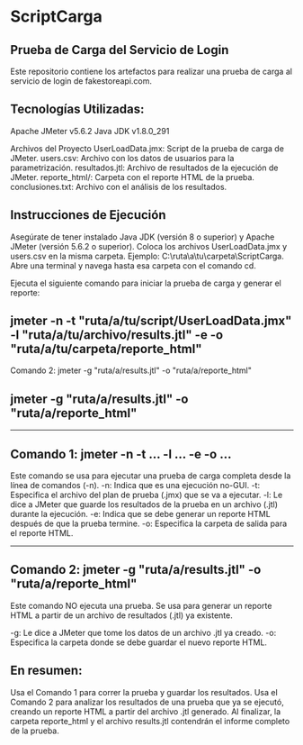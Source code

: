 # ScriptCarga

Prueba de Carga del Servicio de Login
-
Este repositorio contiene los artefactos para realizar una prueba de carga al servicio de login de fakestoreapi.com.

Tecnologías Utilizadas:
-
Apache JMeter v5.6.2
Java JDK v1.8.0_291

Archivos del Proyecto
UserLoadData.jmx: Script de la prueba de carga de JMeter.
users.csv: Archivo con los datos de usuarios para la parametrización.
resultados.jtl: Archivo de resultados de la ejecución de JMeter.
reporte_html/: Carpeta con el reporte HTML de la prueba.
conclusiones.txt: Archivo con el análisis de los resultados.

Instrucciones de Ejecución
-
Asegúrate de tener instalado Java JDK (versión 8 o superior) y Apache JMeter (versión 5.6.2 o superior).
Coloca los archivos UserLoadData.jmx y users.csv en la misma carpeta. Ejemplo: C:\ruta\a\tu\carpeta\ScriptCarga.
Abre una terminal y navega hasta esa carpeta con el comando cd.

Ejecuta el siguiente comando para iniciar la prueba de carga y generar el reporte:

jmeter -n -t "ruta/a/tu/script/UserLoadData.jmx" -l "ruta/a/tu/archivo/results.jtl" -e -o "ruta/a/tu/carpeta/reporte_html"
-
Comando 2: jmeter -g "ruta/a/results.jtl" -o "ruta/a/reporte_html"

jmeter -g "ruta/a/results.jtl" -o "ruta/a/reporte_html"
-
------------------------------------------------------------------------------------------
Comando 1: jmeter -n -t ... -l ... -e -o ...
-
Este comando se usa para ejecutar una prueba de carga completa desde la línea de comandos (-n).
-n: Indica que es una ejecución no-GUI.
-t: Especifica el archivo del plan de prueba (.jmx) que se va a ejecutar.
-l: Le dice a JMeter que guarde los resultados de la prueba en un archivo (.jtl) durante la ejecución.
-e: Indica que se debe generar un reporte HTML después de que la prueba termine.
-o: Especifica la carpeta de salida para el reporte HTML.

-------------------------------------------------------------------------------------
Comando 2: jmeter -g "ruta/a/results.jtl" -o "ruta/a/reporte_html"
-
Este comando NO ejecuta una prueba. Se usa para generar un reporte HTML a partir de un archivo de resultados (.jtl) ya existente.

-g: Le dice a JMeter que tome los datos de un archivo .jtl ya creado.
-o: Especifica la carpeta donde se debe guardar el nuevo reporte HTML.

En resumen:
-
Usa el Comando 1 para correr la prueba y guardar los resultados.
Usa el Comando 2 para analizar los resultados de una prueba que ya se ejecutó, creando un reporte HTML a partir del archivo .jtl generado.
Al finalizar, la carpeta reporte_html y el archivo results.jtl contendrán el informe completo de la prueba.


